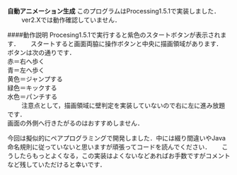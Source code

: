 __自動アニメーション生成__
このプログラムはProcessing1.5.1で実装しました．  　　
ver2.Xでは動作確認していません．

####動作説明
Procesing1.5.1で実行すると紫色のスタートボタンが表示されます．　　
スタートすると画面両脇に操作ボタンと中央に描画領域があります．　　
ボタンは次の通りです．  
赤＝右へ歩く  
青＝左へ歩く  
黄色＝ジャンプする  
緑色＝キックする  
水色＝パンチする  
　　
注意点として，描画領域に壁判定を実装していないので右に左に進み放題です．　　  
画面の外側へ行きたがるのはおすすめしません．　　

今回は擬似的にペアプログラミングで開発しました．中には綴り間違いやJava命名規則に従っていないと思いますが頑張ってコードを読んでください．　　
こうしたらもっとよくなる，この実装はよくないなどあればお手数ですがコメントなど残していただけると幸いです．
